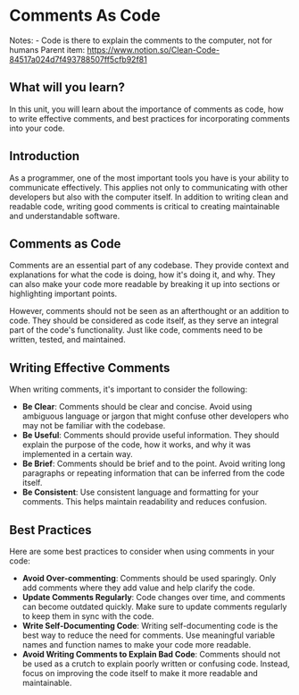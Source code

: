# Comments As Code

Notes: - Code is there to explain the comments to the computer, not for humans
Parent item: https://www.notion.so/Clean-Code-84517a024d7f493788507ff5cfb92f81

## What will you learn?

In this unit, you will learn about the importance of comments as code, how to write effective comments, and best practices for incorporating comments into your code.

## Introduction

As a programmer, one of the most important tools you have is your ability to communicate effectively. This applies not only to communicating with other developers but also with the computer itself. In addition to writing clean and readable code, writing good comments is critical to creating maintainable and understandable software.

## Comments as Code

Comments are an essential part of any codebase. They provide context and explanations for what the code is doing, how it's doing it, and why. They can also make your code more readable by breaking it up into sections or highlighting important points.

However, comments should not be seen as an afterthought or an addition to code. They should be considered as code itself, as they serve an integral part of the code's functionality. Just like code, comments need to be written, tested, and maintained.

## Writing Effective Comments

When writing comments, it's important to consider the following:

- **Be Clear**: Comments should be clear and concise. Avoid using ambiguous language or jargon that might confuse other developers who may not be familiar with the codebase.
- **Be Useful**: Comments should provide useful information. They should explain the purpose of the code, how it works, and why it was implemented in a certain way.
- **Be Brief**: Comments should be brief and to the point. Avoid writing long paragraphs or repeating information that can be inferred from the code itself.
- **Be Consistent**: Use consistent language and formatting for your comments. This helps maintain readability and reduces confusion.

## Best Practices

Here are some best practices to consider when using comments in your code:

- **Avoid Over-commenting**: Comments should be used sparingly. Only add comments where they add value and help clarify the code.
- **Update Comments Regularly**: Code changes over time, and comments can become outdated quickly. Make sure to update comments regularly to keep them in sync with the code.
- **Write Self-Documenting Code**: Writing self-documenting code is the best way to reduce the need for comments. Use meaningful variable names and function names to make your code more readable.
- **Avoid Writing Comments to Explain Bad Code**: Comments should not be used as a crutch to explain poorly written or confusing code. Instead, focus on improving the code itself to make it more readable and maintainable.